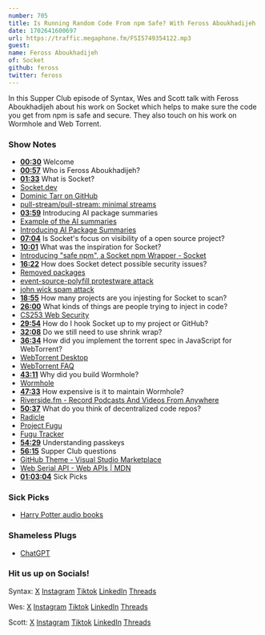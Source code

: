 ```yaml
---
number: 705
title: Is Running Random Code From npm Safe? With Feross Aboukhadijeh
date: 1702641600697
url: https://traffic.megaphone.fm/FSI5749354122.mp3
guest: 
name: Feross Aboukhadijeh
of: Socket
github: feross
twitter: feross
---
```


In this Supper Club episode of Syntax, Wes and Scott talk with Feross Aboukhadijeh about his work on Socket which helps to make sure the code you get from npm is safe and secure. They also touch on his work on Wormhole and Web Torrent.

### Show Notes

* **[00:30](#t=00:30)** Welcome
* **[00:57](#t=00:57)** Who is Feross Aboukhadijeh?
* **[01:33](#t=01:33)** What is Socket?
* [Socket.dev](https://socket.dev)
* [Dominic Tarr on GitHub](https://github.com/dominictarr)
* [pull-stream/pull-stream: minimal streams](https://github.com/pull-stream/pull-stream)
* **[03:59](#t=03:59)** Introducing AI package summaries
* [Example of the AI summaries](https://socket.dev/npm/package/lodash)
* [Introducing AI Package Summaries](https://socket.dev/blog/introducing-ai-package-summaries)
* **[07:04](#t=07:04)** Is Socket's focus on visibility of a open source project?
* **[10:01](#t=10:01)** What was the inspiration for Socket?
* [Introducing "safe npm", a Socket npm Wrapper - Socket](https://socket.dev/blog/introducing-safe-npm)
* **[16:22](#t=16:22)** How does Socket detect possible security issues?
* [Removed packages](https://socket.dev/npm/category/removed)
* [event-source-polyfill protestware attack](https://socket.dev/npm/package/event-source-polyfill/diff/1.0.26)
* [john wick spam attack](https://socket.dev/blog/npm-registry-spam-john-wick)
* **[18:55](#t=18:55)** How many projects are you injesting for Socket to scan?
* **[26:00](#t=26:00)** What kinds of things are people trying to inject in code?
* [CS253 Web Security](https://cs253.stanford.edu/)
* **[29:54](#t=29:54)** How do I hook Socket up to my project or GitHub?
* **[32:08](#t=32:08)** Do we still need to use shrink wrap?
* **[36:34](#t=36:34)** How did you implement the torrent spec in JavaScript for WebTorrent?
* [WebTorrent Desktop](https://webtorrent.io/desktop/)
* [WebTorrent FAQ](https://webtorrent.io/faq)
* **[43:11](#t=43:11)** Why did you build Wormhole?
* [Wormhole](https://wormhole.app/)
* **[47:33](#t=47:33)** How expensive is it to maintain Wormhole?
* [Riverside.fm - Record Podcasts And Videos From Anywhere](https://riverside.fm/)
* **[50:37](#t=50:37)** What do you think of decentralized code repos?
* [Radicle](https://radicle.xyz/)
* [Project Fugu](https://www.chromium.org/teams/web-capabilities-fugu/)
* [Fugu Tracker](https://fugu-tracker.web.app/)
* **[54:29](#t=54:29)** Understanding passkeys
* **[56:15](#t=56:15)** Supper Club questions
* [GitHub Theme - Visual Studio Marketplace](https://marketplace.visualstudio.com/items?itemName=GitHub.github-vscode-theme)
* [Web Serial API - Web APIs | MDN](https://developer.mozilla.org/en-US/docs/Web/API/Web_Serial_API)
* **[01:03:04](#t=01:03:04)** Sick Picks

### Sick Picks

* [Harry Potter audio books](https://www.audible.com/search?searchNarrator=Jim+Dale&page=1&ref_pageloadid=Y232dKyXJGQwY3D1&ref=a_search_c4_pageBack&pf_rd_p=1d79b443-2f1d-43a3-b1dc-31a2cd242566&pf_rd_r=7R36W9E563TXEW646N1V&pageLoadId=pPGcJ2msQJM8cETD&ref_plink=not_applicable&creativeId=18cc2d83-2aa9-46ca-8a02-1d1cc7052e2a)

### Shameless Plugs

* [ChatGPT](https://chat.openai.com/auth/login) 

### Hit us up on Socials!

Syntax: [X](https://twitter.com/syntaxfm) [Instagram](https://www.instagram.com/syntax_fm/) [Tiktok](https://www.tiktok.com/@syntaxfm) [LinkedIn](https://www.linkedin.com/company/96077407/admin/feed/posts/) [Threads](https://www.threads.net/@syntax_fm)

Wes: [X](https://twitter.com/wesbos) [Instagram](https://www.instagram.com/wesbos/) [Tiktok](https://www.tiktok.com/@wesbos) [LinkedIn](https://www.linkedin.com/in/wesbos/) [Threads](https://www.threads.net/@wesbos)

Scott: [X](https://twitter.com/stolinski) [Instagram](https://www.instagram.com/stolinski/) [Tiktok](https://www.tiktok.com/@stolinski) [LinkedIn](https://www.linkedin.com/in/stolinski/) [Threads](https://www.threads.net/@stolinski)